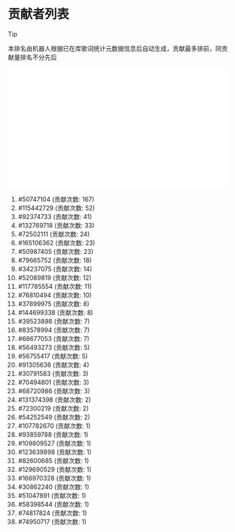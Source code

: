 # 贡献者列表

> [!TIP]
> 本排名由机器人根据已在库歌词统计元数据信息后自动生成，贡献最多排前，同贡献量排名不分先后

![贡献者头像画廊](./CONTRIBUTORS.svg)

1. #50747104 (贡献次数: 167)
2. #115442729 (贡献次数: 52)
3. #92374733 (贡献次数: 41)
4. #132769718 (贡献次数: 33)
5. #72502111 (贡献次数: 24)
6. #165106362 (贡献次数: 23)
7. #50987405 (贡献次数: 23)
8. #79665752 (贡献次数: 18)
9. #34237075 (贡献次数: 14)
10. #52089819 (贡献次数: 12)
11. #117785554 (贡献次数: 11)
12. #76810494 (贡献次数: 10)
13. #37899975 (贡献次数: 8)
14. #144699338 (贡献次数: 8)
15. #39523898 (贡献次数: 7)
16. #83578994 (贡献次数: 7)
17. #68677053 (贡献次数: 7)
18. #56493273 (贡献次数: 5)
19. #56755417 (贡献次数: 5)
20. #91305636 (贡献次数: 4)
21. #30791583 (贡献次数: 3)
22. #70494801 (贡献次数: 3)
23. #68720986 (贡献次数: 3)
24. #131374398 (贡献次数: 2)
25. #72300219 (贡献次数: 2)
26. #54252549 (贡献次数: 2)
27. #107782670 (贡献次数: 1)
28. #93859788 (贡献次数: 1)
29. #109809527 (贡献次数: 1)
30. #123639898 (贡献次数: 1)
31. #82600685 (贡献次数: 1)
32. #129690529 (贡献次数: 1)
33. #166970328 (贡献次数: 1)
34. #30862240 (贡献次数: 1)
35. #51047891 (贡献次数: 1)
36. #58398544 (贡献次数: 1)
37. #74817824 (贡献次数: 1)
38. #74950717 (贡献次数: 1)
